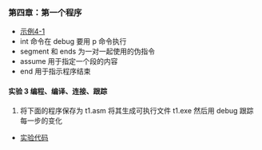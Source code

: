 ### 第四章：第一个程序

* [示例4-1](prog4-1.asm)
* int 命令在 debug 要用 p 命令执行
* segment 和 ends 为一对一起使用的伪指令
* assume 用于指定一个段的内容
* end 用于指示程序结束

#### 实验 3 编程、编译、连接、跟踪

1. 将下面的程序保存为 t1.asm 将其生成可执行文件 t1.exe 然后用 debug 跟踪每一步的变化

* [实验代码](t1.asm)
